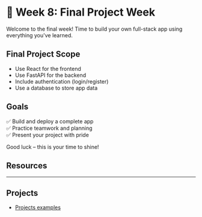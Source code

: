 # 🚀 Week 8: Final Project Week

Welcome to the final week! Time to build your own full-stack app using everything you've learned.

## Final Project Scope

- Use React for the frontend
- Use FastAPI for the backend
- Include authentication (login/register)
- Use a database to store app data

## Goals

✅ Build and deploy a complete app  
✅ Practice teamwork and planning  
✅ Present your project with pride

Good luck – this is your time to shine!

## Resources

---

## Projects

- [Projects examples](./projects/README.md)
